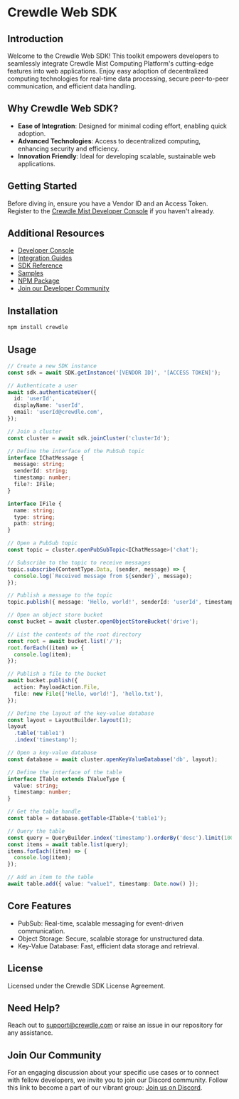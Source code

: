 # Crewdle Web SDK

## Introduction

Welcome to the Crewdle Web SDK! This toolkit empowers developers to seamlessly integrate Crewdle Mist Computing Platform's cutting-edge features into web applications. Enjoy easy adoption of decentralized computing technologies for real-time data processing, secure peer-to-peer communication, and efficient data handling.

## Why Crewdle Web SDK?

- **Ease of Integration**: Designed for minimal coding effort, enabling quick adoption.
- **Advanced Technologies**: Access to decentralized computing, enhancing security and efficiency.
- **Innovation Friendly**: Ideal for developing scalable, sustainable web applications.

## Getting Started

Before diving in, ensure you have a Vendor ID and an Access Token. Register to the [Crewdle Mist Developer Console](https://dashboard.crewdle.com/signup) if you haven't already.

## Additional Resources

- [Developer Console](https://dashboard.crewdle.com)
- [Integration Guides](https://guides.crewdle.com)
- [SDK Reference](https://docs.crewdle.com)
- [Samples](https://samples.crewdle.com)
- [NPM Package](https://npm.com/crewdle)
- [Join our Developer Community](https://discord.gg/Nr2ujqCd)

## Installation

```bash
npm install crewdle
```

## Usage

```TypeScript
// Create a new SDK instance
const sdk = await SDK.getInstance('[VENDOR ID]', '[ACCESS TOKEN]');

// Authenticate a user
await sdk.authenticateUser({
  id: 'userId',
  displayName: 'userId',
  email: 'userId@crewdle.com',
});

// Join a cluster
const cluster = await sdk.joinCluster('clusterId');

// Define the interface of the PubSub topic
interface IChatMessage {
  message: string;
  senderId: string;
  timestamp: number;
  file?: IFile;
}

interface IFile {
  name: string;
  type: string;
  path: string;
}

// Open a PubSub topic
const topic = cluster.openPubSubTopic<IChatMessage>('chat');

// Subscribe to the topic to receive messages
topic.subscribe(ContentType.Data, (sender, message) => {
  console.log(`Received message from ${sender}`, message);
});

// Publish a message to the topic
topic.publish({ message: 'Hello, world!', senderId: 'userId', timestamp: Date.now() });

// Open an object store bucket
const bucket = await cluster.openObjectStoreBucket('drive');

// List the contents of the root directory
const root = await bucket.list('/');
root.forEach((item) => {
  console.log(item);
});

// Publish a file to the bucket
await bucket.publish({
  action: PayloadAction.File,
  file: new File(['Hello, world!'], 'hello.txt'),
});

// Define the layout of the key-value database
const layout = LayoutBuilder.layout(1);
layout
  .table('table1')
  .index('timestamp');

// Open a key-value database
const database = await cluster.openKeyValueDatabase('db', layout);

// Define the interface of the table
interface ITable extends IValueType {
  value: string;
  timestamp: number;
}

// Get the table handle
const table = database.getTable<ITable>('table1');

// Query the table
const query = QueryBuilder.index('timestamp').orderBy('desc').limit(100);
const items = await table.list(query);
items.forEach((item) => {
  console.log(item);
});

// Add an item to the table
await table.add({ value: "value1", timestamp: Date.now() });
```

## Core Features

* PubSub: Real-time, scalable messaging for event-driven communication.
* Object Storage: Secure, scalable storage for unstructured data.
* Key-Value Database: Fast, efficient data storage and retrieval.

## License

Licensed under the Crewdle SDK License Agreement.

## Need Help?

Reach out to support@crewdle.com or raise an issue in our repository for any assistance.

## Join Our Community

For an engaging discussion about your specific use cases or to connect with fellow developers, we invite you to join our Discord community. Follow this link to become a part of our vibrant group: [Join us on Discord](https://discord.gg/XJ3scBYX).
